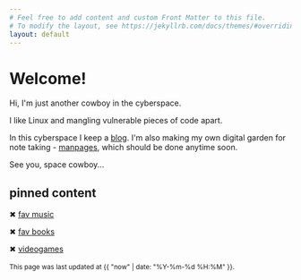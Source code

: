 ```yaml
---
# Feel free to add content and custom Front Matter to this file.
# To modify the layout, see https://jekyllrb.com/docs/themes/#overriding-theme-defaults
layout: default
---
```


# Welcome!

Hi, I'm just another cowboy in the cyberspace.

I like Linux and mangling vulnerable pieces of code apart.

In this cyberspace I keep a [blog](blog). I'm also making my own digital garden for note taking - [manpages](manpages/manpages), which should be done anytime soon.

See you, space cowboy...

## pinned content

✖ [fav music](music)
    
✖ [fav books](books)
    
✖ [videogames](videogames)
\
\
<sub>This page was last updated at {{ "now" | date: "%Y-%m-%d %H:%M" }}.</sub>